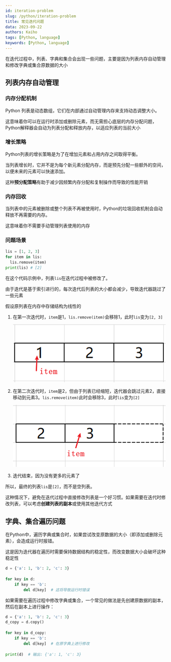```yaml
---
id: iteration-problem
slug: /python/iteration-problem
title: 常见迭代问题
data: 2023-09-22
authors: Kaiho
tags: [Python, language]
keywords: [Python, language]
---
```


在迭代过程中，列表、字典和集合会出现一些问题，主要是因为列表内存自动管理和修改字典或集合原数据的大小



## 列表内存自动管理

### 内存分配机制

Python 列表是动态数组，它们在内部通过自动管理内存来支持动态调整大小。

这意味着你可以在运行时添加或删除元素，而无需担心底层的内存分配问题，Python解释器会自动为列表分配和释放内存，以适应列表的当前大小

### 增长策略

Python列表的增长策略是为了在增加元素和占用内存之间取得平衡。

当列表增长时，它并不是为每个新元素分配内存，而是预先分配一些额外的空间，以便未来的元素可以快速添加。

这种**预分配策略**有助于减少因频繁内存分配和复制操作而导致的性能开销

### 内存回收

当列表中的元素被删除或整个列表不再被使用时，Python的垃圾回收机制会自动释放不再需要的内存。

这意味着你不需要手动管理列表使用的内存

### 问题场景

```python
lis = [1, 2, 3]
for item in lis:
  lis.remove(item)
print(lis) # [2]
```

在这个代码示例中，列表`lis`在迭代过程中被修改了。

由于迭代是基于索引进行的，每次迭代后列表的大小都会减少，导致迭代器跳过了一些元素

假设原列表在内存中存储结构为线性的

1. 在第一次迭代时，`item`是1，`lis.remove(item)`会移除1，此时`lis`变为`[2, 3]`

   ![image-20240306102248505](Iteration-problem/image-20240306102248505.png)

2. 在第二次迭代时，`item`是2，但由于列表已经缩短，迭代器会跳过元素2，直接移动到元素3。`lis.remove(item)`此时会移除3，此时`lis`变为`[2]`

   ![image-20240306102424504](Iteration-problem/image-20240306102424504.png)

3. 迭代结束，因为没有更多的元素了

所以，最终的列表`lis`是`[2]`，而不是空列表。

这种情况下，避免在迭代过程中直接修改列表是一个好习惯。如果需要在迭代时修改列表，可以考虑**创建列表的副本**或使用其他迭代方式





## 字典、集合遍历问题

在Python中，遍历字典或集合时，如果尝试改变原数据的大小（即添加或删除元素），会造成运行时报错。

这是因为迭代器在遍历时需要保持数据结构的稳定性，而改变数据大小会破坏这种稳定性

```python
d = {'a': 1, 'b': 2, 'c': 3}

for key in d:
    if key == 'b':
        del d[key]  # 这将导致运行时错误
```

如果需要在遍历过程中修改字典或集合，一个常见的做法是先创建原数据的副本，然后在副本上进行操作：

```python
d = {'a': 1, 'b': 2, 'c': 3}
d_copy = d.copy()

for key in d_copy:
    if key == 'b':
        del d[key]  # 在原字典上进行修改

print(d)  # 输出: {'a': 1, 'c': 3}
```

